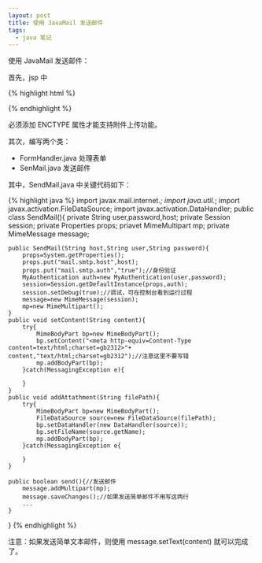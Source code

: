 ```yaml
---
layout: post
title: 使用 JavaMail 发送邮件
tags:
  - java 笔记
---
```


使用 JavaMail 发送邮件：

首先，jsp 中

{% highlight html %}
<form action="servlet" method="post" ENCTYPE="multipart/form-data">
{% endhighlight %}

必须添加 ENCTYPE 属性才能支持附件上传功能。

其次，编写两个类：

- FormHandler.java 处理表单
- SenMail.java 发送邮件

其中，SendMail.java 中关键代码如下：

{% highlight java %}
import javax.mail.internet.*;
import java.util.*;
import javax.activation.FileDataSource;
import javax.activation.DataHandler;
public class SendMail(){
    private String user,password,host;
    private Session session;
    private Properties props;
    priavet MimeMultipart mp;
    private MimeMessage message;

    public SendMail(String host,String user,String password){
        props=System.getProperties();
        props.put("mail.smtp.host",host);
        props.put("mail.smtp.auth","true");//身份验证
        MyAuthentication auth=new MyAuthentication(user,password);
        session=Session.getDefaultInstance(props,auth);
        session.setDebug(true);//调试，可在控制台看到运行过程
        message=new MimeMessage(session);
        mp=new MimeMultipart();
    }
    public void setContent(String content){
        try{
            MimeBodyPart bp=new MimeBodyPart();
            bp.setContent("<meta http-equiv=Content-Type content=text/html;charset=gb2312>"+ content,"text/html;charset=gb2312");//注意这里不要写错
            mp.addBodyPart(bp);
        }catch(MessagingException e){

        }
    }
    public void addAttathment(String filePath){
        try{
            MimeBodyPart bp=new MimeBodyPart();
            FileDataSource source=new FileDataSource(filePath);
            bp.setDataHandler(new DataHandler(source));
            bp.setFileName(source.getName);
            mp.addBodyPart(bp);
        }catch(MessagingException e{

        }
    }

    public boolean send(){//发送邮件
        message.addMultipart(mp);
        message.saveChanges();//如果发送简单邮件不用写这两行
        ...
    }
}
{% endhighlight %}

注意：如果发送简单文本邮件，则使用 message.setText(content) 就可以完成了。

